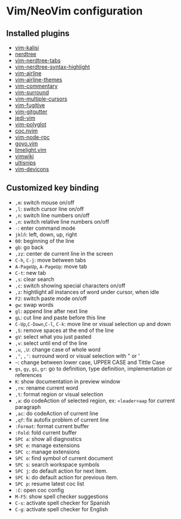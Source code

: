 Vim/NeoVim configuration
========================

Installed plugins
-----------------
* [vim-kalisi](https://github.com/freeo/vim-kalisi)
* [nerdtree](https://github.com/scrooloose/nerdtree)
* [vim-nerdtree-tabs](https://github.com/jistr/vim-nerdtree-tabs)
* [vim-nerdtree-syntax-highlight](https://github.com/tiagofumo/vim-nerdtree-syntax-highlight)
* [vim-airline](https://github.com/vim-airline/vim-airline)
* [vim-airline-themes](https://github.com/vim-airline/vim-airline-themes)
* [vim-commentary](https://github.com/tpope/vim-commentary)
* [vim-surround](https://github.com/tpope/vim-surround)
* [vim-multiple-cursors](https://github.com/terryma/vim-multiple-cursors)
* [vim-fugitive](https://github.com/tpope/vim-fugitive)
* [vim-gitgutter](https://github.com/airblade/vim-gitgutter)
* [jedi-vim](https://github.com/davidhalter/jedi-vim)
* [vim-polyglot](https://github.com/sheerun/vim-polyglot)
* [coc.nvim](https://github.com/neoclide/coc.nvim)
* [vim-node-rpc](https://github.com/neoclide/vim-node-rpc)
* [goyo.vim](https://github.com/junegunn/goyo.vim)
* [limelight.vim](https://github.com/junegunn/limelight.vim)
* [vimwiki](https://github.com/vimwiki/vimwiki)
* [ultisnips](https://github.com/SirVer/ultisnips)
* [vim-devicons](https://github.com/ryanoasis/vim-devicons)

Customized key binding
----------------------
* `,m`: switch mouse on/off
* `,l`: switch cursor line on/off
* `,n`: switch line numbers on/off
* `,n`: switch relative line numbers on/off
* `-`: enter command mode
* `jklñ`: left, down, up, right
* `00`: beginning of the line
* `gb`: go back
* `,zz`: center de current line in the screen
* `C-h`, `C-j`: move between tabs
* `A-PageUp`, `A-PageUp`: move tab
* `C-t`: new tab
* `,s`: clear search
* `,c`: switch showing special characters on/off
* `,z`: hightlight all instances of word under cursor, when idle
* `F2`: switch paste mode on/off
* `gw`: swap words
* `gl`: append line after next line
* `gL`: cut line and paste before this line
* `C-Up`,`C-Down`,`C-l`, `C-k`: move line or visual selection up and down
* `,S`: remove spaces at the end of the line
* `gV`: select what you just pasted
* `,v`: select until end of the line
* `,u`, `,U`: change case of whole word
* `,"`, `,'`: surround word or visual selection with " or '
* `~`: change between lower case, UPPER CASE and Tittle Case
* `gs`, `gy`, `gi`, `gr`: go to definition, type definition, implementation or references
* `K`: show documentation in preview window
* `,rn`: rename current word
* `,t`: format region or visual selection
* `,a`: do codeAction of selected region, ex: `<leader>aap` for current paragraph
* `,ac`: do codeAction of current line
* `,qf`: fix autofix problem of current line
* `:Format`: format current buffer
* `:Fold`: fold current buffer
* `SPC a`: show all diagnostics
* `SPC e`: manage extensions
* `SPC c`: manage extensions
* `SPC o`: find symbol of current document
* `SPC s`: search workspace symbols
* `SPC j`: do default action for next item.
* `SPC k`: do default action for previous item.
* `SPC p`: resume latest coc list
* `:C`: open coc config
* `M-F5`: show spell checker suggestions
* `C-s`: activate spell checker for Spanish
* `C-g`: activate spell checker for English
